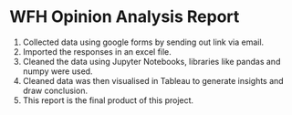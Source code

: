 # WFH Opinion Analysis Report

1) Collected data using google forms by sending out link via email.
2) Imported the responses in an excel file.
3) Cleaned the data using Jupyter Notebooks, libraries like pandas and numpy were used. 
4) Cleaned data was then visualised in Tableau to generate insights and draw conclusion.
5) This report is the final product of this project.
